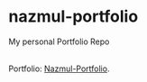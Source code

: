 # nazmul-portfolio
My personal Portfolio Repo
</br></br>

Portfolio: [Nazmul-Portfolio](https://nazmul-1117.github.io/).
